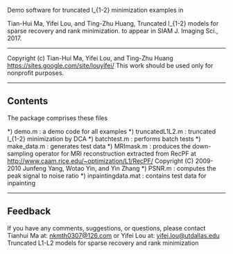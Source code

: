 Demo software for truncated l_{1-2} minimization examples in 

Tian-Hui Ma, Yifei Lou, and Ting-Zhu Huang, Truncated l_{1-2} 
models for sparse recovery and rank minimization. 
to appear in SIAM J. Imaging Sci., 2017.

------------------------------------------------------------------

Copyright (c) Tian-Hui Ma, Yifei Lou, and Ting-Zhu Huang
https://sites.google.com/site/louyifei/
This work should be used only for nonprofit purposes.

------------------------------------------------------------------
Contents
------------------------------------------------------------------

The package comprises these files

*) demo.m               : a demo code for all examples
*) truncatedL1L2.m      : truncated l_{1-2} minimization by DCA
*) batchtest.m          : performs batch tests
*) make_data.m          : generates test data
*) MRImask.m            : produces the down-sampling operator for MRI reconstruction
                          extracted from RecPF at http://www.caam.rice.edu/~optimization/L1/RecPF/
                          Copyright (C) 2009-2010 Junfeng Yang, Wotao Yin, and Yin Zhang
*) PSNR.m               : computes the peak signal to noise ratio
*) inpaintingdata.mat	: contains test data for inpainting

------------------------------------------------------------------
Feedback
------------------------------------------------------------------

If you have any comments, suggestions, or questions, please contact 
Tianhui Ma at: nkmth0307@126.com
or Yifei Lou at: yifei.lou@utdallas.edu
Truncated L1-L2 models for sparse recovery and rank minimization
